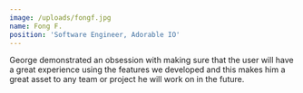 ```yaml
---
image: /uploads/fongf.jpg
name: Fong F.
position: 'Software Engineer, Adorable IO'
---
```


George demonstrated an obsession with making sure that the user will have a great experience using the features we developed and this makes him a great asset to any team or project he will work on in the future.
